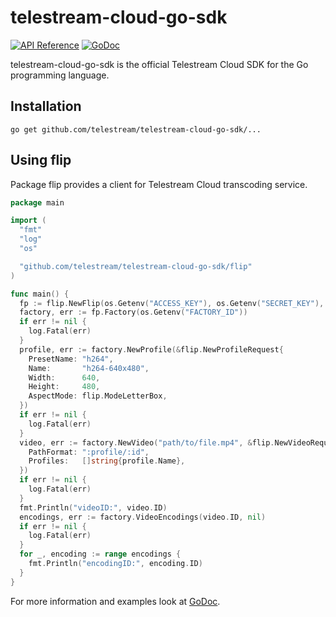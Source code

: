 # telestream-cloud-go-sdk

[![API Reference](http://img.shields.io/badge/api-reference-blue.svg)](http://cloud.telestream.net/docs#api)
[![GoDoc](https://godoc.org/github.com/telestream/telestream-cloud-go-sdk?status.svg)](http://godoc.org/github.com/telestream/telestream-cloud-go-sdk)

telestream-cloud-go-sdk is the official Telestream Cloud SDK for the Go programming language.

## Installation


    go get github.com/telestream/telestream-cloud-go-sdk/...


## Using flip

Package flip provides a client for Telestream Cloud transcoding service.

```go
package main

import (
  "fmt"
  "log"
  "os"

  "github.com/telestream/telestream-cloud-go-sdk/flip"
)

func main() {
  fp := flip.NewFlip(os.Getenv("ACCESS_KEY"), os.Getenv("SECRET_KEY"), nil)
  factory, err := fp.Factory(os.Getenv("FACTORY_ID"))
  if err != nil {
    log.Fatal(err)
  }
  profile, err := factory.NewProfile(&flip.NewProfileRequest{
    PresetName: "h264",
    Name:       "h264-640x480",
    Width:      640,
    Height:     480,
    AspectMode: flip.ModeLetterBox,
  })
  if err != nil {
    log.Fatal(err)
  }
  video, err := factory.NewVideo("path/to/file.mp4", &flip.NewVideoRequest{
    PathFormat: ":profile/:id",
    Profiles:   []string{profile.Name},
  })
  if err != nil {
    log.Fatal(err)
  }
  fmt.Println("videoID:", video.ID)
  encodings, err := factory.VideoEncodings(video.ID, nil)
  if err != nil {
    log.Fatal(err)
  }
  for _, encoding := range encodings {
    fmt.Println("encodingID:", encoding.ID)
  }
}
```

For more information and examples look at [GoDoc](http://godoc.org/github.com/telestream/telestream-cloud-go-sdk/flip).
